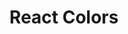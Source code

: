 ---
slug: "react-colors"
title: "React Colors"
description: "Lorem ipsum dolor, sit amet consectetur adipisicing elit. Neque molestias iste ipsa ab deserunt eveniet dolorem facere consequatur exercitationem necessitatibus. In, ipsa corporis totam beatae culpa quis aliquid delectus incidunt"
tags: [
    "React"
]
image: ./images/reactcolors.png
alt: "React Colors"
link: "https://nikkipeel.github.io/react-colors-app/"
---